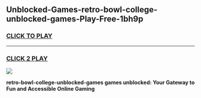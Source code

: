 
## Unblocked-Games-retro-bowl-college-unblocked-games-Play-Free-1bh9p
<h3>
<a href="https://premium76.site?title=retro-bowl-college-unblocked-games&ref=23A">CLICK TO PLAY</a></h3>
<hr>

<h3>
<a href="https://premium76.site?title=retro-bowl-college-unblocked-games&ref=23A">CLICK 2 PLAY</a>
  
</h3>

<a href="https://premium76.site?title=retro-bowl-college-unblocked-games&ref=23A"><img src="https://clearcache.store/games.png"></a>


**retro-bowl-college-unblocked-games games unblocked: Your Gateway to Fun and Accessible Online Gaming**
